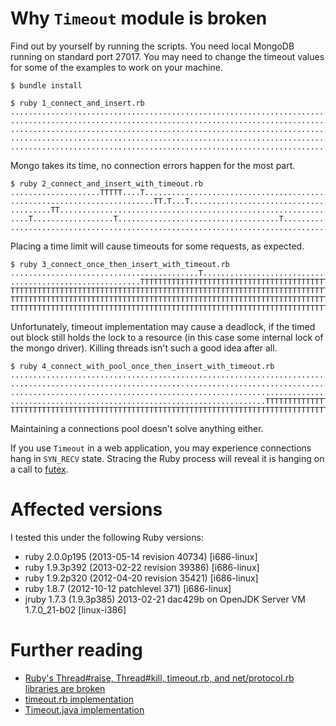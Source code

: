 # Why `Timeout` module is broken

Find out by yourself by running the scripts. You need local MongoDB running on standard port 27017. You may need to change the timeout values for some of the examples to work on your machine.

    $ bundle install

    $ ruby 1_connect_and_insert.rb
    ................................................................................
    ................................................................................
    ................................................................................
    ................................................................................
    ............................................................................^C

Mongo takes its time, no connection errors happen for the most part.

    $ ruby 2_connect_and_insert_with_timeout.rb
    ....................TTTTT....T...........................................T......
    ................................TT.T...T....................................TTTT
    .........TT.....................................................................
    ....T..................T....................................T...........TTTTT...
    ............................................................................^C

Placing a time limit will cause timeouts for some requests, as expected.

    $ ruby 3_connect_once_then_insert_with_timeout.rb
    ..........................................T.....................................
    .............................TTTTTTTTTTTTTTTTTTTTTTTTTTTTTTTTTTTTTTTTTTTTTTTTTTT
    TTTTTTTTTTTTTTTTTTTTTTTTTTTTTTTTTTTTTTTTTTTTTTTTTTTTTTTTTTTTTTTTTTTTTTTTTTTTTTTT
    TTTTTTTTTTTTTTTTTTTTTTTTTTTTTTTTTTTTTTTTTTTTTTTTTTTTTTTTTTTTTTTTTTTTTTTTTTTTTTTT
    TTTTTTTTTTTTTTTTTTTTTTTTTTTTTTTTTTTTTTTTTTTTTTTTTTTTTTTTTTTTTTTTTTTTTTTTTTTT^C

Unfortunately, timeout implementation may cause a deadlock, if the timed out block still holds the lock to a resource (in this case some internal lock of the mongo driver). Killing threads isn't such a good idea after all.

    $ ruby 4_connect_with_pool_once_then_insert_with_timeout.rb
    ................................................................................
    ................................................................................
    ................................................................................
    .........................................................TTTTTTTTTTTTTTTTTTTTTTT
    TTTTTTTTTTTTTTTTTTTTTTTTTTTTTTTTTTTTTTTTTTTTTTTTTTTTTTTTTTTTTTTTTTTTTTTTTTTT^C

Maintaining a connections pool doesn't solve anything either.

If you use `Timeout` in a web application, you may experience connections hang in `SYN_RECV` state. Stracing the Ruby process will reveal it is hanging on a call to [futex](http://man7.org/linux/man-pages/man2/futex.2.html).


# Affected versions

I tested this under the following Ruby versions:

- ruby 2.0.0p195 (2013-05-14 revision 40734) [i686-linux]
- ruby 1.9.3p392 (2013-02-22 revision 39386) [i686-linux]
- ruby 1.9.2p320 (2012-04-20 revision 35421) [i686-linux]
- ruby 1.8.7 (2012-10-12 patchlevel 371) [i686-linux]
- jruby 1.7.3 (1.9.3p385) 2013-02-21 dac429b on OpenJDK Server VM 1.7.0_21-b02 [linux-i386]


# Further reading

- [Ruby's Thread#raise, Thread#kill, timeout.rb, and net/protocol.rb libraries are broken](http://blog.headius.com/2008/02/ruby-threadraise-threadkill-timeoutrb.html)
- [timeout.rb implementation](https://github.com/ruby/ruby/blob/trunk/lib/timeout.rb)
- [Timeout.java implementation](https://github.com/jruby/jruby/blob/master/src/org/jruby/ext/timeout/Timeout.java)
